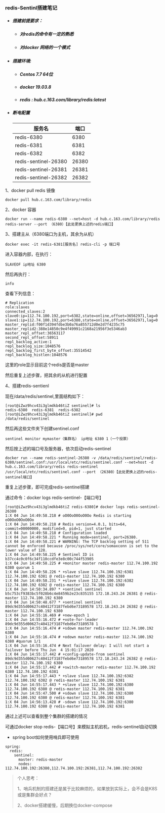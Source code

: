 ### redis-Sentinl搭建笔记

* ##### 搭建前提要求：

  * ##### 对redis的命令有一定的熟悉

  * ##### 对docker 网络的一个模式

* ##### 搭建环境:

  * ##### Centos 7.7 64位

  * ##### docker 19.03.8

  * ##### redis : hub.c.163.com/library/redis:latest

* ##### 断电配置

  | 服务名               | 端口  |
  | -------------------- | ----- |
  | redis-6380           | 6380  |
  | redis-6381           | 6381  |
  | redis-6382           | 6382  |
  | redis-sentinel-26380 | 26380 |
  | redis-sentinel-26381 | 26381 |
  | redis-sentinel-26382 | 26382 |

  

1、docker pull redis 镜像

~~~
docker pull hub.c.163.com/library/redis
~~~

2、docker 容器

~~~~
docker run --name redis-6380 --net=host -d hub.c.163.com/library/redis redis-server --port （6380）【此处更换上述的redis端口】
~~~~

3、搭建主从（6380端口为主机，其余为从机）

~~~
docker exec -it redis-6381[服务名] redis-cli -p 端口号
~~~

进入容器内部，在执行：

~~~
SLAVEOF ip地址 6380
~~~

然后再执行：

~~~
info
~~~

查看下列信息：

~~~
# Replication
role:slaves
connected_slaves:2
slave0:ip=112.74.100.192,port=6382,state=online,offset=36562971,lag=0
slave1:ip=112.74.100.192,port=6380,state=online,offset=36562971,lag=0
master_replid:f00f1d394fdbe3b0a76a855712d0e2d7f4235c75
master_replid2:388e14850c9e4f49991c2168a21956f3e5346ab3
master_repl_offset:36563117
second_repl_offset:58911
repl_backlog_active:1
repl_backlog_size:1048576
repl_backlog_first_byte_offset:35514542
repl_backlog_histlen:1048576
~~~

这里的role显示目前这个redis是否是master

然后重复上述步骤，把其余的从机进行配置

4、搭建redis-sentienl

现在/data/redis/sentinel,里面结构如下：

~~~
[root@iZwz9hcv43i3glmdkb46tiZ sentinel]# ls
redis-6380  redis-6381  redis-6382
[root@iZwz9hcv43i3glmdkb46tiZ sentinel]# pwd
/data/redis/sentinel
~~~

然后再这些文件夹下创建sentinel.conf

~~~
sentinel monitor mymaster（集群名） ip地址 6380 1（一个投票）
~~~

然后按上述的端口号及服务器，依次启动redis-sentinel

~~~
docker run --name redis-sentinel-26380 -v /data/redis/sentinel/redis-6380/sentinel.conf:/usr/local/etc/redis/sentinel.conf --net=host -d hub.c.163.com/library/redis redis-sentinel /usr/local/etc/redis/sentinel.conf --port （26380）【此处更换上述的redis-sentinel端口】
~~~

重复上述步骤，即可完成redis-sentinel搭建

通过命令：docker logs redis-sentinel-【端口号】

~~~
[root@iZwz9hcv43i3glmdkb46tiZ redis-6380]# docker logs redis-sentinel-26380
1:X 04 Jun 14:49:58.218 # oO0OoO0OoO0Oo Redis is starting oO0OoO0OoO0Oo
1:X 04 Jun 14:49:58.218 # Redis version=4.0.1, bits=64, commit=00000000, modified=0, pid=1, just started
1:X 04 Jun 14:49:58.218 # Configuration loaded
1:X 04 Jun 14:49:58.221 * Running mode=sentinel, port=26380.
1:X 04 Jun 14:49:58.221 # WARNING: The TCP backlog setting of 511 cannot be enforced because /proc/sys/net/core/somaxconn is set to the lower value of 128.
1:X 04 Jun 14:49:58.225 # Sentinel ID is b37cc4c0c0f6c34f110ccdfe3e8c00c744f53905
1:X 04 Jun 14:49:58.225 # +monitor master redis-master 112.74.100.192 6380 quorum 1
1:X 04 Jun 14:49:58.226 * +slave slave 112.74.100.192:6381 112.74.100.192 6381 @ redis-master 112.74.100.192 6380
1:X 04 Jun 14:49:58.231 * +slave slave 112.74.100.192:6382 112.74.100.192 6382 @ redis-master 112.74.100.192 6380
1:X 04 Jun 14:50:34.897 * +sentinel sentinel b5c753cf9383bc5f028b6c4e8459b2e23c835155 172.18.243.24 26381 @ redis-master 112.74.100.192 6380
1:X 04 Jun 14:50:48.677 * +sentinel sentinel 89dc9d355d00627c40412f3187febd6e73189578 172.18.243.24 26382 @ redis-master 112.74.100.192 6380
1:X 04 Jun 14:55:16.469 # +new-epoch 1
1:X 04 Jun 14:55:16.472 # +vote-for-leader 89dc9d355d00627c40412f3187febd6e73189578 1
1:X 04 Jun 14:55:16.474 # +sdown master redis-master 112.74.100.192 6380
1:X 04 Jun 14:55:16.474 # +odown master redis-master 112.74.100.192 6380 #quorum 1/1
1:X 04 Jun 14:55:16.474 # Next failover delay: I will not start a failover before Thu Jun  4 15:01:17 2020
1:X 04 Jun 14:55:17.442 # +config-update-from sentinel 89dc9d355d00627c40412f3187febd6e73189578 172.18.243.24 26382 @ redis-master 112.74.100.192 6380
1:X 04 Jun 14:55:17.442 # +switch-master redis-master 112.74.100.192 6380 112.74.100.192 6381
1:X 04 Jun 14:55:17.443 * +slave slave 112.74.100.192:6382 112.74.100.192 6382 @ redis-master 112.74.100.192 6381
1:X 04 Jun 14:55:17.443 * +slave slave 112.74.100.192:6380 112.74.100.192 6380 @ redis-master 112.74.100.192 6381
1:X 04 Jun 14:55:47.500 # +sdown slave 112.74.100.192:6380 112.74.100.192 6380 @ redis-master 112.74.100.192 6381
1:X 04 Jun 14:56:13.428 # -sdown slave 112.74.100.192:6380 112.74.100.192 6380 @ redis-master 112.74.100.192 6381
~~~

通过上述可以查看到整个集群的搭建的情况

可通过docker stop redis-【端口号】来模拟主机宕机，redis-sentinel自动切换

* spring boot如何使用哨兵即可使用

~~~
spring:
  redis:
    sentinel:
      master: redis-master
      nodes: 112.74.100.192:26380,112.74.100.192:26381,112.74.100.192:26382
~~~

> 个人思考：
>
> 1、哨兵机制的搭建还是属于比较麻烦的，如果放到实际上，会不会是K8S或是集群会好点？
>
> 2、docker搭建缓慢，后期换位docker-compose

